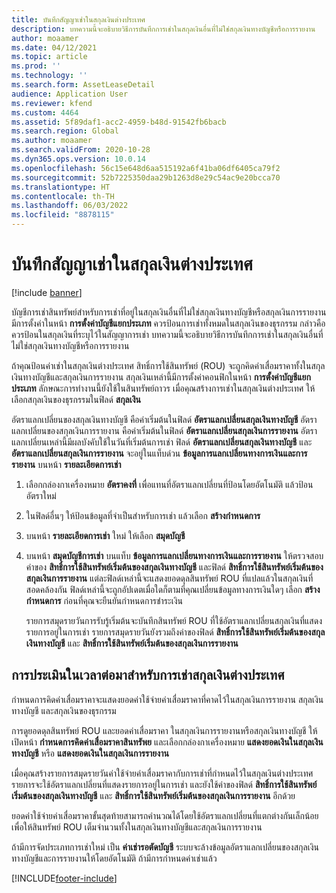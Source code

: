 ```yaml
---
title: บันทึกสัญญาเช่าในสกุลเงินต่างประเทศ
description: บทความนี้จะอธิบายวิธีการบันทึกการเช่าในสกุลเงินอื่นที่ไม่ใช่สกุลเงินทางบัญชีหรือการรายงาน
author: moaamer
ms.date: 04/12/2021
ms.topic: article
ms.prod: ''
ms.technology: ''
ms.search.form: AssetLeaseDetail
audience: Application User
ms.reviewer: kfend
ms.custom: 4464
ms.assetid: 5f89daf1-acc2-4959-b48d-91542fb6bacb
ms.search.region: Global
ms.author: moaamer
ms.search.validFrom: 2020-10-28
ms.dyn365.ops.version: 10.0.14
ms.openlocfilehash: 56c15e648d6aa515192a6f41ba06df6405ca79f2
ms.sourcegitcommit: 52b7225350daa29b1263d8e29c54ac9e20bcca70
ms.translationtype: HT
ms.contentlocale: th-TH
ms.lasthandoff: 06/03/2022
ms.locfileid: "8878115"
---
```

# <a name="record-leases-in-foreign-currencies"></a>บันทึกสัญญาเช่าในสกุลเงินต่างประเทศ

[!include [banner](../includes/banner.md)]

บัญชีการเช่าสินทรัพย์สำหรับการเช่าที่อยู่ในสกุลเงินอื่นที่ไม่ใช่สกุลเงินทางบัญชีหรือสกุลเงินการรายงานมีการตั้งค่าในหน้า **การตั้งค่าบัญชีแยกประเภท** ควรป้อนการเช่าทั้งหมดในสกุลเงินของธุรกรรม กล่าวคือ ควรป้อนในสกุลเงินที่ระบุไว้ในสัญญาการเช่า บทความนี้จะอธิบายวิธีการบันทึกการเช่าในสกุลเงินอื่นที่ไม่ใช่สกุลเงินทางบัญชีหรือการรายงาน

ถ้าคุณป้อนค่าเช่าในสกุลเงินต่างประเทศ สิทธิ์การใช้สินทรัพย์ (ROU) จะถูกคิดค่าเสื่อมราคาทั้งในสกุลเงินทางบัญชีและสกุลเงินการรายงาน สกุลเงินเหล่านี้มีการตั้งค่าคอนฟิกในหน้า **การตั้งค่าบัญชีแยกประเภท** ลักษณะการทำงานนี้ยังใช้ในสินทรัพย์ถาวร เมื่อคุณสร้างการเช่าในสกุลเงินต่างประเทศ ให้เลือกสกุลเงินของธุรกรรมในฟิลด์ **สกุลเงิน**

อัตราแลกเปลี่ยนของสกุลเงินทางบัญชี คือค่าเริ่มต้นในฟิลด์ **อัตราแลกเปลี่ยนสกุลเงินทางบัญชี** อัตราแลกเปลี่ยนของสกุลเงินการรายงาน คือค่าเริ่มต้นในฟิลด์ **อัตราแลกเปลี่ยนสกุลเงินการรายงาน** อัตราแลกเปลี่ยนเหล่านี้มีผลบังคับใช้ในวันที่เริ่มต้นการเช่า ฟิลด์ **อัตราแลกเปลี่ยนสกุลเงินทางบัญชี** และ **อัตราแลกเปลี่ยนสกุลเงินการรายงาน** จะอยู่ในแท็บด่วน **ข้อมูลการแลกเปลี่ยนทางการเงินและการรายงาน** บนหน้า **รายละเอียดการเช่า**

1. เลือกกล่องกาเครื่องหมาย **อัตราคงที่** เพื่อแทนที่อัตราแลกเปลี่ยนที่ป้อนโดยอัตโนมัติ แล้วป้อนอัตราใหม่
2. ในฟิลด์อื่นๆ ให้ป้อนข้อมูลที่จำเป็นสำหรับการเช่า แล้วเลือก **สร้างกำหนดการ**
3. บนหน้า **รายละเอียดการเช่า** ใหม่ ให้เลือก **สมุดบัญชี**
4. บนหน้า **สมุดบัญชีการเช่า** บนแท็บ **ข้อมูลการแลกเปลี่ยนทางการเงินและการรายงาน** ให้ตรวจสอบค่าของ **สิทธิ์การใช้สินทรัพย์เริ่มต้นของสกุลเงินทางบัญชี** และฟิลด์ **สิทธิ์การใช้สินทรัพย์เริ่มต้นของสกุลเงินการรายงาน** แต่ละฟิลด์เหล่านี้จะแสดงยอดดุลสินทรัพย์ ROU ที่แปลแล้วในสกุลเงินที่สอดคล้องกัน ฟิลด์เหล่านี้จะถูกอัปเดตเมื่อใดก็ตามที่คุณเปลี่ยนข้อมูลทางการเงินใดๆ เลือก **สร้างกำหนดการ** ก่อนที่คุณจะยืนยันกำหนดการชำระเงิน

    รายการสมุดรายวันการรับรู้เริ่มต้นจะบันทึกสินทรัพย์ ROU ที่ใช้อัตราแลกเปลี่ยนสกุลเงินที่แสดงรายการอยู่ในการเช่า รายการสมุดรายวันยังรวมถึงค่าของฟิลด์ **สิทธิ์การใช้สินทรัพย์เริ่มต้นของสกุลเงินทางบัญชี** และ **สิทธิ์การใช้สินทรัพย์เริ่มต้นของสกุลเงินการรายงาน**

## <a name="subsequent-measurement-for-foreign-currency-leases"></a>การประเมินในเวลาต่อมาสำหรับการเช่าสกุลเงินต่างประเทศ

กำหนดการคิดค่าเสื่อมราคาจะแสดงยอดค่าใช้จ่ายค่าเสื่อมราคาที่คาดไว้ในสกุลเงินการรายงาน สกุลเงินทางบัญชี และสกุลเงินของธุรกรรม

การดูยอดดุลสินทรัพย์ ROU และยอดค่าเสื่อมราคา ในสกุลเงินการรายงานหรือสกุลเงินทางบัญชี ให้เปิดหน้า **กำหนดการคิดค่าเสื่อมราคาสินทรัพย** และเลือกกล่องกาเครื่องหมาย **แสดงยอดเงินในสกุลเงินทางบัญชี** หรือ **แสดงยอดเงินในสกุลเงินการรายงาน**

เมื่อคุณสร้างรายการสมุดรายวันค่าใช้จ่ายค่าเสื่อมราคากับการเช่าที่กำหนดไว้ในสกุลเงินต่างประเทศ รายการจะใช้อัตราแลกเปลี่ยนที่แสดงรายการอยู่ในการเช่า และยังใช้ค่าของฟิลด์ **สิทธิ์การใช้สินทรัพย์เริ่มต้นของสกุลเงินทางบัญชี** และ **สิทธิ์การใช้สินทรัพย์เริ่มต้นของสกุลเงินการรายงาน** อีกด้วย

ยอดค่าใช้จ่ายค่าเสื่อมราคาขั้นสุดท้ายสามารถคำนวณได้โดยใช้อัตราแลกเปลี่ยนที่แตกต่างกันเล็กน้อย เพื่อให้สินทรัพย์ ROU เต็มจำนวนทั้งในสกุลเงินทางบัญชีและสกุลเงินการรายงาน

ถ้ามีการจัดประเภทการเช่าใหม่ เป็น **ค่าเช่ารอตัดบัญชี** ระบบจะล้างข้อมูลอัตราแลกเปลี่ยนของสกุลเงินทางบัญชีและการรายงานให้โดยอัตโนมัติ ถ้ามีการกำหนดค่าเช่าแล้ว


[!INCLUDE[footer-include](../../includes/footer-banner.md)]
